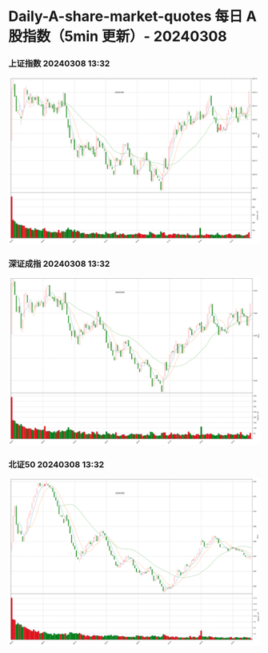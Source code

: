 
# Daily-A-share-market-quotes 每日 A 股指数（5min 更新）- 20240308

### 上证指数 20240308 13:32
![](./fig/2024/3/20240308-sh000001.png)

### 深证成指 20240308 13:32
![](./fig/2024/3/20240308-sz399001.png)

### 北证50 20240308 13:32
![](./fig/2024/3/20240308-bj899050.png)

